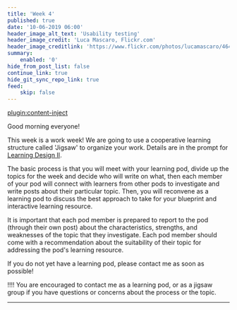 ```yaml
---
title: 'Week 4'
published: true
date: '10-06-2019 06:00'
header_image_alt_text: 'Usability testing'
header_image_credit: 'Luca Mascaro, Flickr.com'
header_image_creditlink: 'https://www.flickr.com/photos/lucamascaro/4642289926/in/album-72157624141181008/'
summary:
    enabled: '0'
hide_from_post_list: false
continue_link: true
hide_git_sync_repo_link: true
feed:
    skip: false
---
```


[plugin:content-inject](_week-4)


Good morning everyone!

This week is a work week! We are going to use a cooperative learning structure called 'Jigsaw' to organize your work. Details are in the prompt for [Learning Design II](https://edtechuvic.ca/edci335/prompt-ldii/).

The basic process is that you will meet with your learning pod, divide up the topics for the week and decide who will write on what, then each member of your pod will connect with learners from other pods to investigate and write posts about their particular topic. Then, you will reconvene as a learning pod to discuss the best approach to take for your blueprint and interactive learning resource.

It is important that each pod member is prepared to report to the pod (through their own post) about the characteristics, strengths, and weaknesses of the topic that they investigate. Each pod member should come with a recommendation about the suitability of their topic for addressing the pod's learning resource.

If you do not yet have a learning pod, please contact me as soon as possible!

!!!! You are encouraged to contact me as a learning pod, or as a jigsaw group if you have questions or concerns about the process or the topic.


---
